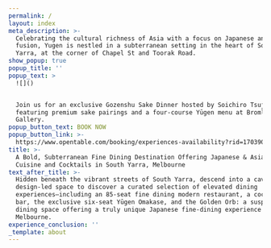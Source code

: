 ```yaml
---
permalink: /
layout: index
meta_description: >-
  Celebrating the cultural richness of Asia with a focus on Japanese and Asian
  fusion, Yugen is nestled in a subterranean setting in the heart of South
  Yarra, at the corner of Chapel St and Toorak Road.
show_popup: true
popup_title: ''
popup_text: >
  ![]()


  Join us for an exclusive Gozenshu Sake Dinner hosted by Soichiro Tsuji,
  featuring premium sake pairings and a four-course Yūgen menu at Bromley
  Gallery.
popup_button_text: BOOK NOW
popup_button_link: >-
  https://www.opentable.com/booking/experiences-availability?rid=170390&restref=170390&experienceId=480328&utm_source=external&utm_medium=referral&utm_campaign=shared
title: >-
  A Bold, Subterranean Fine Dining Destination Offering Japanese & Asian Fusion
  Cuisine and Cocktails in South Yarra, Melbourne
text_after_title: >-
  Hidden beneath the vibrant streets of South Yarra, descend into a cavernous,
  design-led space to discover a curated selection of elevated dining
  experiences—including an 85-seat fine dining modern restaurant, a cocktail
  bar, the exclusive six-seat Yūgen Omakase, and the Golden Orb: a suspended VIP
  dining space offering a truly unique Japanese fine-dining experience in
  Melbourne.
experience_conclusion: ''
_template: about
---
```


